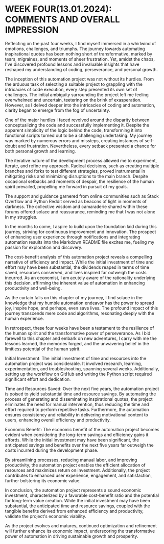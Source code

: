 # WEEK FOUR(13.01.2024): COMMENTS AND OVERALL IMPRESSION

Reflecting on the past four weeks, I find myself immersed in a whirlwind of emotions, challenges, and triumphs. The journey towards automating inspirational quotes has been nothing short of transformative, marked by tears, migraines, and moments of sheer frustration. Yet, amidst the chaos, I've discovered profound lessons and invaluable insights that have reshaped my understanding of coding, perseverance, and personal growth.

The inception of this automation project was not without its hurdles. From the arduous task of selecting a suitable project to grappling with the intricacies of code execution, every step presented its own set of challenges. The initial ambiguity surrounding the project left me feeling overwhelmed and uncertain, teetering on the brink of exasperation. However, as I delved deeper into the intricacies of coding and automation, clarity began to emerge from the fog of uncertainty.

One of the major hurdles I faced revolved around the disparity between conceptualizing the code and successfully implementing it. Despite the apparent simplicity of the logic behind the code, transforming it into functional scripts turned out to be a challenging undertaking. My journey was marked by numerous errors and missteps, creating instances of self-doubt and frustration. Nevertheless, every setback presented a chance for both personal growth and learning.

The iterative nature of the development process allowed me to experiment, iterate, and refine my approach. Radical decisions, such as creating multiple branches and forks to test different strategies, proved instrumental in mitigating risks and minimizing disruptions to the main branch. Despite occasional setbacks and moments of despair, the resilience of the human spirit prevailed, propelling me forward in pursuit of my goals.

The support and guidance garnered from online communities such as Stack Overflow and Python Reddit served as beacons of light in moments of darkness. The collective wisdom and camaraderie shared within these forums offered solace and reassurance, reminding me that I was not alone in my struggles.

In the months to come, I aspire to build upon the foundation laid during this journey, striving for continuous improvement and innovation. The prospect of enhancing user experience through notifications and integrating automation results into the Markdown README file excites me, fueling my passion for exploration and discovery.

The cost-benefit analysis of this automation project reveals a compelling narrative of efficiency and impact. While the initial investment of time and effort may have been substantial, the dividends reaped in terms of time saved, resources conserved, and lives inspired far outweigh the costs incurred. As an economist, I am acutely aware of the rationality underlying this decision, affirming the inherent value of automation in enhancing productivity and well-being.

As the curtain falls on this chapter of my journey, I find solace in the knowledge that my humble automation endeavor has the power to spread joy, inspire hope, and perhaps, even save lives. The profound impact of this journey transcends mere code and algorithms, resonating deeply with the human experience.

In retrospect, these four weeks have been a testament to the resilience of the human spirit and the transformative power of perseverance. As I bid farewell to this chapter and embark on new adventures, I carry with me the lessons learned, the memories forged, and the unwavering belief in the limitless potential of the human spirit.

Initial Investment:
The initial investment of time and resources into the automation project was considerable. It involved research, learning, experimentation, and troubleshooting, spanning several weeks. Additionally, setting up the workflow on GitHub and writing the Python script required significant effort and dedication.

Time and Resources Saved:
Over the next five years, the automation project is poised to yield substantial time and resource savings. By automating the process of generating and disseminating inspirational quotes, the project eliminates the need for manual intervention, thus reducing the time and effort required to perform repetitive tasks. Furthermore, the automation ensures consistency and reliability in delivering motivational content to users, enhancing overall efficiency and productivity.

Economic Benefit:
The economic benefit of the automation project becomes evident when considering the long-term savings and efficiency gains it affords. While the initial investment may have been significant, the anticipated savings and benefits over the next five years far outweigh the costs incurred during the development phase.

By streamlining processes, reducing manual labor, and improving productivity, the automation project enables the efficient allocation of resources and maximizes return on investment. Additionally, the project contributes to enhanced user experience, engagement, and satisfaction, further bolstering its economic value.

In conclusion, the automation project represents a sound economic investment, characterized by a favorable cost-benefit ratio and the potential for long-term value creation. While the initial investment may have been substantial, the anticipated time and resource savings, coupled with the tangible benefits derived from enhanced efficiency and productivity, validate the project's economic viability.

As the project evolves and matures, continued optimization and refinement will further enhance its economic impact, underscoring the transformative power of automation in driving sustainable growth and prosperity.

